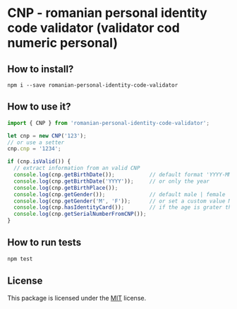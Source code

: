 # CNP - romanian personal identity code validator (validator cod numeric personal)

## How to install?

```
npm i --save romanian-personal-identity-code-validator
```

## How to use it?

```js
import { CNP } from 'romanian-personal-identity-code-validator';

let cnp = new CNP('123'); 
// or use a setter
cnp.cnp = '1234';

if (cnp.isValid()) {
  // extract information from an valid CNP
  console.log(cnp.getBirthDate());           // default format 'YYYY-MM-DD'
  console.log(cnp.getBirthDate('YYYY'));     // or only the year
  console.log(cnp.getBirthPlace());
  console.log(cnp.getGender());              // default male | female
  console.log(cnp.getGender('M', 'F'));      // or set a custom value M | F
  console.log(cnp.hasIdentityCard());        // if the age is grater than 14 years
  console.log(cnp.getSerialNumberFromCNP());
}
```

## How to run tests
```js
npm test
```

## License

This package is licensed under the [MIT](http://opensource.org/licenses/MIT) license.
